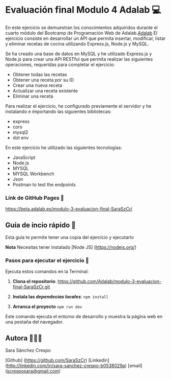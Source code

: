# Evaluación final Modulo 4 Adalab 💻

En este ejercicio se demuestran los conocimientos adquiridos durante el cuarto módulo del Bootcamp de Programación Web de Adalab.[Adalab](https://adalab.es)
El ejercicio consiste en desarrollar un API que permita insertar, modificar, listar y eliminar recetas de cocina utilizando Express.js, Node.js y MySQL.

Se ha creado una base de datos en MySQL y he utilizado Express.js y Node.js para crear una API RESTful que permita realizar las siguientes operaciones, requeridas para completar el ejercicio:

- Obtener todas las recetas
- Obtener una receta por su ID
- Crear una nueva receta
- Actualizar una receta existente
- Eliminar una receta

Para realizar el ejercicio, he configurado previamente el servidor y he instalando e importando las siguientes bibliotecas:

- express
- cors
- mysql2
- dot env

En este ejercicio he utilizado las siguientes tecnologías:


- JavaScript
- Node.js
- MYSQL
- MYSQL Workbench
- Json
- Postman to test the endpoints

### Link de GitHub Pages 🔗

https://beta.adalab.es/modulo-3-evaluacion-final-SaraSzCr/

## Guía de incio rápido 📖

Esta guía te permite tener una copia del ejercicio y ejecutarlo

**Nota** Necesitas tener instalado [Node JS] (https://nodejs.org/)

### Pasos para ejecutar el ejercicio 🐾

Ejecuta estos comandos en la Terminal:

1. **Clona el repositorio**:
   https://github.com/Adalab/modulo-3-evaluacion-final-SaraSzCr.git

2. **Instala las _dependecias locales_**:
   `npm install`

3. **Arranca el proyecto**
   `npm run dev`

Este comando ejecuta el entorno de desarrollo y muestra la página web en una pestaña del navegador.

## Autora 👩🏻‍💻

Sara Sánchez Crespo

[Github] (https://github.com/SaraSzCr)
[Linkedin] (http://linkedin.com/in/sara-sanchez-crespo-b0538029a)
[email] (scresposara@gmail.com)
